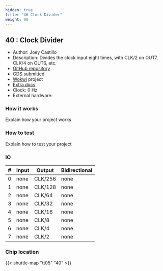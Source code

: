 ```yaml
---
hidden: true
title: "40 Clock Divider"
weight: 98
---
```


## 40 : Clock Divider

* Author: Joey Castillo
* Description: Divides the clock input eight times, with CLK/2 on OUT7, CLK/4 on OUT6, etc.
* [GitHub repository](https://github.com/joeycastillo/joey-tiny-tapeout-5)
* [GDS submitted](https://github.com/joeycastillo/joey-tiny-tapeout-5/actions/runs/6750923701)
* [Wokwi](https://wokwi.com/projects/380408594272345089) project
* [Extra docs]()
* Clock: 0 Hz
* External hardware: 



### How it works

Explain how your project works


### How to test

Explain how to test your project


### IO

| # | Input        | Output       | Bidirectional      |
|---|--------------|--------------| -------------------|
| 0 | none  | CLK/256 | none |
| 1 | none  | CLK/128 | none |
| 2 | none  | CLK/64 | none |
| 3 | none  | CLK/32 | none |
| 4 | none  | CLK/16 | none |
| 5 | none  | CLK/8 | none |
| 6 | none  | CLK/4 | none |
| 7 | none  | CLK/2 | none |

### Chip location

{{< shuttle-map "tt05" "40" >}}
